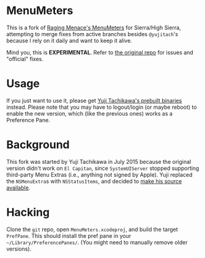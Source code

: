 # MenuMeters

This is a fork of [Raging Menace's MenuMeters][mm] for Sierra/High Sierra, attempting to merge fixes from active branches besides `@yujitach`'s because I rely on it daily and want to keep it alive.

Mind you, this is **EXPERIMENTAL**. Refer to [the original repo][original] for issues and "official" fixes.

# Usage

If you just want to use it, please get [Yuji Tachikawa's prebuilt binaries][bin] instead. Please note that you may have to logout/login (or maybe reboot) to enable the new version, which (like the previous ones) works as a Preference Pane.

# Background

This fork was started by Yuji Tachikawa in July 2015 because the original version didn't work on `El Capitan`, since `SystemUIServer` stopped supporting third-party Menu Extras (i.e., anything not signed by Apple). Yuji replaced the `NSMenuExtra`s with `NSStatusItems`, and decided to [make his source available][original].


# Hacking

Clone the `git` repo, open `MenuMeters.xcodeproj`, and build the target `PrefPane`. This should install the pref pane in your `~/Library/PreferencePanes/`. (You might need to manually remove older versions).

[mm]: http://www.ragingmenace.com/software/menumeters/
[bin]: http://member.ipmu.jp/yuji.tachikawa/MenuMetersElCapitan/
[original]: https://github.com/yujitach/MenuMeters
